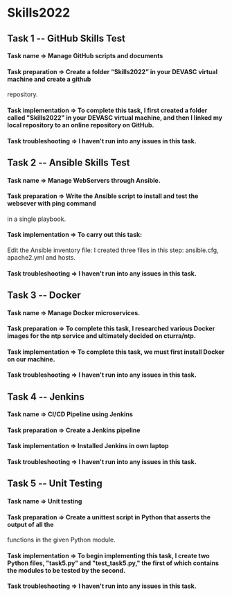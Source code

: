 # Skills2022

## Task 1 -- GitHub Skills Test 
#### Task name =>  Manage GitHub scripts and documents 
#### Task preparation => Create a folder “Skills2022” in your DEVASC virtual machine and create a github 
repository.  
#### Task implementation => To complete this task, I first created a folder called "Skills2022" in your DEVASC virtual machine, and then I linked my local repository to an online repository on GitHub.
#### Task troubleshooting => I haven't run into any issues in this task. 


## Task 2 -- Ansible Skills Test 
#### Task name => Manage WebServers through Ansible.
#### Task preparation => Write the Ansible script to install and test the websever with ping command 
in a single playbook.  
#### Task implementation => To carry out this task:
Edit the Ansible inventory file: I created three files in this step:
ansible.cfg, apache2.yml and hosts.
#### Task troubleshooting => I haven't run into any issues in this task. 



## Task 3 -- Docker
#### Task name =>  Manage Docker microservices. 
#### Task preparation => To complete this task, I researched various Docker images for the ntp service and ultimately decided on cturra/ntp.  
#### Task implementation => To complete this task, we must first install Docker on our machine.
#### Task troubleshooting => I haven't run into any issues in this task.



## Task 4 -- Jenkins
#### Task name => CI/CD Pipeline using Jenkins
#### Task preparation => Create a Jenkins pipeline 
#### Task implementation => Installed Jenkins in own laptop
#### Task troubleshooting =>  I haven't run into any issues in this task.


## Task 5 -- Unit Testing
#### Task name => Unit testing 
#### Task preparation => Create a unittest script in Python that asserts the output of all the 
functions in the given Python module. 
#### Task implementation => To begin implementing this task, I create two Python files, "task5.py" and "test_task5.py," the first of which contains the modules to be tested by the second. 
#### Task troubleshooting => I haven't run into any issues in this task.
